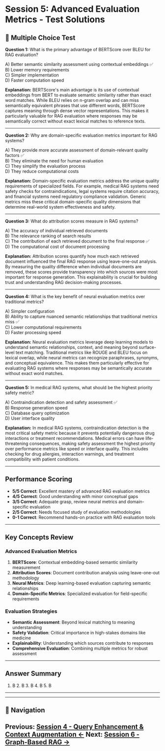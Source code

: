 # Session 5: Advanced Evaluation Metrics - Test Solutions

## 📝 Multiple Choice Test

**Question 1:** What is the primary advantage of BERTScore over BLEU for RAG evaluation?  

A) Better semantic similarity assessment using contextual embeddings ✅  
B) Lower memory requirements  
C) Simpler implementation  
D) Faster computation speed  

**Explanation:** BERTScore's main advantage is its use of contextual embeddings from BERT to evaluate semantic similarity rather than exact word matches. While BLEU relies on n-gram overlap and can miss semantically equivalent phrases that use different words, BERTScore captures meaning through dense vector representations. This makes it particularly valuable for RAG evaluation where responses may be semantically correct without exact lexical matches to reference texts.

---

**Question 2:** Why are domain-specific evaluation metrics important for RAG systems?  

A) They provide more accurate assessment of domain-relevant quality factors ✅  
B) They eliminate the need for human evaluation  
C) They simplify the evaluation process  
D) They reduce computational costs  

**Explanation:** Domain-specific evaluation metrics address the unique quality requirements of specialized fields. For example, medical RAG systems need safety checks for contraindications, legal systems require citation accuracy, and financial systems need regulatory compliance validation. Generic metrics miss these critical domain-specific quality dimensions that determine real-world system effectiveness and safety.

---

**Question 3:** What do attribution scores measure in RAG systems?  

A) The accuracy of individual retrieved documents  
B) The relevance ranking of search results  
C) The contribution of each retrieved document to the final response ✅  
D) The computational cost of document processing  

**Explanation:** Attribution scores quantify how much each retrieved document influenced the final RAG response using leave-one-out analysis. By measuring the quality difference when individual documents are removed, these scores provide transparency into which sources were most important for response generation. This explainability is crucial for building trust and understanding RAG decision-making processes.

---

**Question 4:** What is the key benefit of neural evaluation metrics over traditional metrics?  

A) Simpler configuration  
B) Ability to capture nuanced semantic relationships that traditional metrics miss ✅  
C) Lower computational requirements  
D) Faster processing speed  

**Explanation:** Neural evaluation metrics leverage deep learning models to understand semantic relationships, context, and meaning beyond surface-level text matching. Traditional metrics like ROUGE and BLEU focus on lexical overlap, while neural metrics can recognize paraphrases, synonyms, and conceptual equivalence. This makes them particularly effective for evaluating RAG systems where responses may be semantically accurate without exact word matches.

---

**Question 5:** In medical RAG systems, what should be the highest priority safety metric?  

A) Contraindication detection and safety assessment ✅  
B) Response generation speed  
C) Database query optimization  
D) User interface quality  

**Explanation:** In medical RAG systems, contraindication detection is the most critical safety metric because it prevents potentially dangerous drug interactions or treatment recommendations. Medical errors can have life-threatening consequences, making safety assessment the highest priority over performance metrics like speed or interface quality. This includes checking for drug allergies, interaction warnings, and treatment compatibility with patient conditions.

---

## Performance Scoring

- **5/5 Correct**: Excellent mastery of advanced RAG evaluation metrics  
- **4/5 Correct**: Good understanding with minor conceptual gaps  
- **3/5 Correct**: Adequate grasp, review neural metrics and domain-specific evaluation  
- **2/5 Correct**: Needs focused study of evaluation methodologies  
- **0-1 Correct**: Recommend hands-on practice with RAG evaluation tools  

---

## Key Concepts Review

### Advanced Evaluation Metrics  
1. **BERTScore**: Contextual embedding-based semantic similarity measurement  
2. **Attribution Scores**: Document contribution analysis using leave-one-out methodology  
3. **Neural Metrics**: Deep learning-based evaluation capturing semantic relationships  
4. **Domain-Specific Metrics**: Specialized evaluation for field-specific requirements  

### Evaluation Strategies  
- **Semantic Assessment**: Beyond lexical matching to meaning understanding  
- **Safety Validation**: Critical importance in high-stakes domains like medicine  
- **Explainability**: Understanding which sources contribute to responses  
- **Comprehensive Evaluation**: Combining multiple metrics for robust assessment  

---

## Answer Summary  
1. B  2. B  3. B  4. B  5. B  

---
---

## 🧭 Navigation

**Previous:** [Session 4 - Query Enhancement & Context Augmentation ←](Session4_Query_Enhancement_Context_Augmentation.md)
**Next:** [Session 6 - Graph-Based RAG →](Session6_Graph_Based_RAG.md)
---
